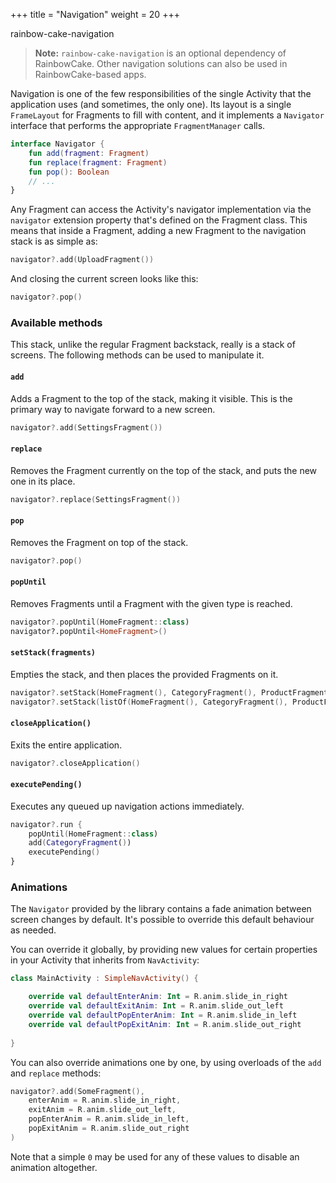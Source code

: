 +++
title = "Navigation"
weight = 20
+++

<div class="small-subtitle">rainbow-cake-navigation</div>

>**Note:** `rainbow-cake-navigation` is an optional dependency of RainbowCake. Other navigation solutions can also be used in RainbowCake-based apps.

Navigation is one of the few responsibilities of the single Activity that the application uses (and sometimes, the only one). Its layout is a single `FrameLayout` for Fragments to fill with content, and it implements a `Navigator` interface that performs the appropriate `FragmentManager` calls.

```kotlin
interface Navigator {
    fun add(fragment: Fragment)
    fun replace(fragment: Fragment)
    fun pop(): Boolean
    // ...
}
```

Any Fragment can access the Activity's navigator implementation via the `navigator` extension property that's defined on the Fragment class. This means that inside a Fragment, adding a new Fragment to the navigation stack is as simple as:

```kotlin
navigator?.add(UploadFragment())
```

And closing the current screen looks like this:

```kotlin
navigator?.pop()
```

### Available methods

This stack, unlike the regular Fragment backstack, really is a stack of screens. The following methods can be used to manipulate it.

#### `add`

Adds a Fragment to the top of the stack, making it visible. This is the primary way to navigate forward to a new screen.

```kotlin
navigator?.add(SettingsFragment())
```

#### `replace`

Removes the Fragment currently on the top of the stack, and puts the new one in its place.

```kotlin
navigator?.replace(SettingsFragment())
```

#### `pop`

Removes the Fragment on top of the stack.

```kotlin
navigator?.pop()
```

#### `popUntil`

Removes Fragments until a Fragment with the given type is reached.

```kotlin
navigator?.popUntil(HomeFragment::class)
navigator?.popUntil<HomeFragment>()
```

#### `setStack(fragments)`

Empties the stack, and then places the provided Fragments on it.

```kotlin
navigator?.setStack(HomeFragment(), CategoryFragment(), ProductFragment())
navigator?.setStack(listOf(HomeFragment(), CategoryFragment(), ProductFragment()))
``` 

#### `closeApplication()`

Exits the entire application.

```kotlin
navigator?.closeApplication()
```

#### `executePending()`

Executes any queued up navigation actions immediately.

```kotlin
navigator?.run {
    popUntil(HomeFragment::class)
    add(CategoryFragment())
    executePending()
}
```

### Animations

The `Navigator` provided by the library contains a fade animation between screen changes by default. It's possible to override this default behaviour as needed.

You can override it globally, by providing new values for certain properties in your Activity that inherits from `NavActivity`:

```kotlin
class MainActivity : SimpleNavActivity() {

    override val defaultEnterAnim: Int = R.anim.slide_in_right
    override val defaultExitAnim: Int = R.anim.slide_out_left
    override val defaultPopEnterAnim: Int = R.anim.slide_in_left
    override val defaultPopExitAnim: Int = R.anim.slide_out_right
    
}
```

You can also override animations one by one, by using overloads of the `add` and `replace` methods:

```kotlin
navigator?.add(SomeFragment(),
    enterAnim = R.anim.slide_in_right,
    exitAnim = R.anim.slide_out_left,
    popEnterAnim = R.anim.slide_in_left,
    popExitAnim = R.anim.slide_out_right
)
```

Note that a simple `0` may be used for any of these values to disable an animation altogether.
